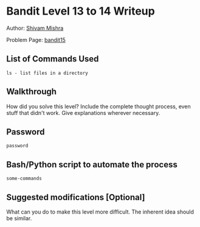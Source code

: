 # Bandit Level 13 to 14 Writeup

Author: [Shivam Mishra](https://github.com/7shivamx)

Problem Page: [bandit15](https://overthewire.org/bandit/bandit15) 

## List of Commands Used
```
ls - list files in a directory
```

## Walkthrough
How did you solve this level? Include the complete thought process, even stuff that didn't work. Give explanations wherever necessary.

## Password
`password`

## Bash/Python script to automate the process
```
some-commands
```

## Suggested modifications [Optional]
What can you do to make this level more difficult. The inherent idea should be similar.
